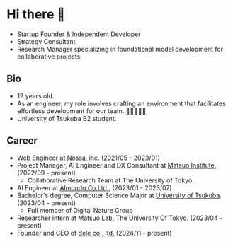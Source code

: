 # Hi there 👋

- Startup Founder & Independent Developer
- Strategy Consultant 
- Research Manager specializing in foundational model development for collaborative projects

## Bio
- 19 years old.
- As an engineer, my role involves crafting an environment that facilitates effortless development for our team. 🧑‍💻👩‍💻✨
- University of Tsukuba B2 student.

## Career
- Web Engineer at [Nossa, inc.](https://www.nossa.co.jp) (2021/05 - 2023/01)
- Project Manager, AI Engineer and DX Consultant at [Matsuo Institute.](https://matsuo-institute.com) (2022/09 - present)
  - Collaborative Research Team at The University of Tokyo.
- AI Engineer at [Almondo Co.Ltd,.](http://almondotech.com/) (2023/01 - 2023/07)
- Bachelor's degree, Computer Science Major at [University of Tsukuba](https://www.tsukuba.ac.jp/en/). (2023/04 - present)
  - Full member of Digital Nature Group
- Researcher intern at [Matsuo Lab](https://weblab.t.u-tokyo.ac.jp), The University Of Tokyo. (2023/04 - present)
- Founder and CEO of [dele co., ltd.](https://dele.work) (2024/11 - present)
